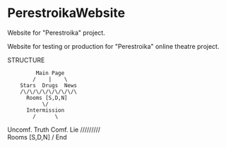 # PerestroikaWebsite
Website for "Perestroika" project.

Website for testing or production for "Perestroika" online theatre project.

STRUCTURE

             Main Page
            /    |    \
        Stars  Drugs  News
        /\/\/\/\/\/\/\/\/\
          Rooms [S,D,N]
               \/
          Intermission
            /      \
   Uncomf. Truth   Comf. Lie
       /\/\/\/\/\/\/\/\/\
          Rooms [S,D,N]
               \/
              End
       
